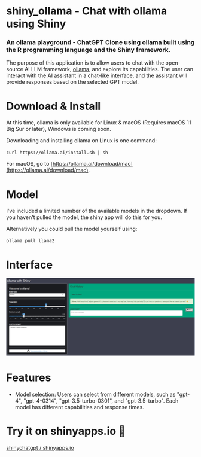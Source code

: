 # shiny_ollama - Chat with ollama using Shiny

### An ollama playground - ChatGPT Clone using ollama built using the R programming language and the Shiny framework. 

The purpose of this application is to allow users to chat with the open-source AI LLM framework, [ollama](https://ollama.ai/), and explore its capabilities. The user can interact with the AI assistant in a chat-like interface, and the assistant will provide responses based on the selected GPT model.

# Download & Install

At this time, ollama is only available for Linux & macOS (Requires macOS 11 Big Sur or later), Windows is coming soon.

Downloading and installing ollama on Linux is one command:

`curl https://ollama.ai/install.sh | sh`

For macOS, go to [https://ollama.ai/download/mac](https://ollama.ai/download/mac).

# Model

I've included a limited number of the available models in the dropdown. If you haven't pulled the model, the shiny app will do this for you.

Alternatively you could pull the model yourself using:

`ollama pull llama2`

# Interface

![](https://github.com/troyhernandez/shiny_ollama/blob/34adb39f58ac58d0d4fc5d0b8fc080b75f72256f/uiexample.png)

# Features

* Model selection: Users can select from different models, such as "gpt-4", "gpt-4-0314", "gpt-3.5-turbo-0301", and "gpt-3.5-turbo". Each model has different capabilities and response times.

# Try it on shinyapps.io 🚀
[shinychatgpt / shinyapps.io](https://tolgakurtuluss.shinyapps.io/shinychatgpt/)
